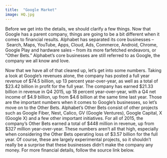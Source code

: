 ```yaml
---
title:  "Google Market"
image: HQ.jpg
---
```

Before we get into the details, we should clarify a few things. Now that Google has a parent company, things are going to be a bit different when it comes to financial results. Alphabet has separated its core businesses –&nbsp;Search, Maps, YouTube, Apps, Cloud, Ads, Commerce, Android, Chrome, Google Play and hardware sales – from its more farfetched endeavors, or “Other Bets.” Alphabet’s core businesses are still referred to as Google, the company we all know and love.

Now that we have all of that cleared up, let’s get into some numbers. Taking a look at Google’s revenues alone,&nbsp;the company has posted a full year revenue of $74.5 billion, up 13 percent year-over-year, as well as a total of $23.42 billion in profit for the full year. The company&nbsp;has earned $21.33 billion in revenue in Q4 2015, up 18 percent year-over-year, with a Q4 net income of $4.9 billion, up from $4.6 billion at the same time last year. Those are the important numbers when it comes to Google’s businesses, so let’s move on to the Other Bets.
Alphabet’s Other Bets consist of other projects such as Google Fiber, Nest, Calico, GV (Google Ventures), Google Capital, X (Google X) and a few other important initiatives. For all of 2015, the company’s Other Bets earned a total of $448 million in revenue, up from $327 million year-over-year. These numbers aren’t all that high, especially when considering the Other Bets operating loss of $3.57 billion&nbsp;for the full year. Of course, these are largely experimental projects, so it shouldn’t really be a surprise that these businesses didn’t make the company any money.
For more financial details, follow the source link below.